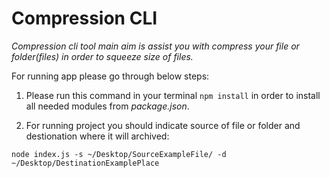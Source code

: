 # Compression CLI

*Compression cli tool main aim is assist you with compress your file or folder(files) in order to squeeze size of files.*

For running app please go through below steps:<br>

1. Please run this command in your terminal `npm install` in order to install all needed modules from *package.json*.<br>

2. For running project you should indicate source of file or folder and destionation where it will archived:<br>
```
node index.js -s ~/Desktop/SourceExampleFile/ -d ~/Desktop/DestinationExamplePlace
```

